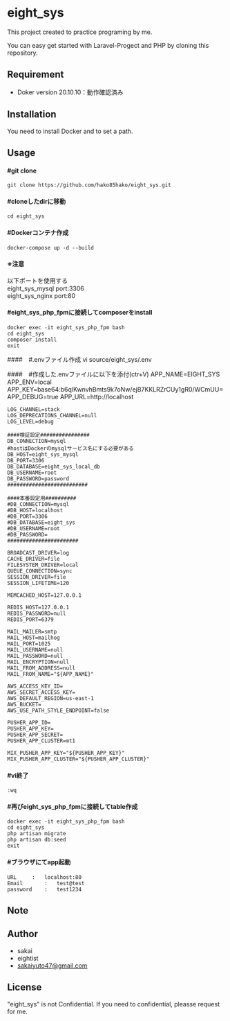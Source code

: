 # eight_sys
 
This project created to practice programing by me.

You can easy get started with Laravel-Progect and PHP by cloning this repository.

## Requirement
 
* Doker 
version 20.10.10：動作確認済み
 
## Installation

You need to install Docker and to set a path.
 
## Usage
 
#### \#git clone
    git clone https://github.com/hako85hako/eight_sys.git

#### \#cloneしたdirに移動
    cd eight_sys

#### \#Dockerコンテナ作成
    docker-compose up -d --build 

#### ※注意
以下ポートを使用する<br>
eight_sys_mysql		port:3306<br>
eight_sys_nginx		port:80<br>

#### \#eight_sys_php_fpmに接続してcomposerをinstall
    docker exec -it eight_sys_php_fpm bash
    cd eight_sys
    composer install
    exit

####　\#\.envファイル作成
    vi source/eight_sys/.env

####　\#作成した.envファイルに以下を添付\(ctr+V\)
    APP_NAME=EIGHT_SYS
    APP_ENV=local
    APP_KEY=base64:b6qIKwnvhBmts9k7oNw/ejB7KKLRZrCUy1gR0/WCmUU=
    APP_DEBUG=true
    APP_URL=http://localhost

    LOG_CHANNEL=stack
    LOG_DEPRECATIONS_CHANNEL=null
    LOG_LEVEL=debug

    ####検証設定################
    DB_CONNECTION=mysql
    #hostはDockerのmysqlサービス名にする必要がある
    DB_HOST=eight_sys_mysql
    DB_PORT=3306
    DB_DATABASE=eight_sys_local_db
    DB_USERNAME=root
    DB_PASSWORD=password
    ##########################

    ####本番設定用##########
    #DB_CONNECTION=mysql
    #DB_HOST=localhost
    #DB_PORT=3306
    #DB_DATABASE=eight_sys
    #DB_USERNAME=root
    #DB_PASSWORD=
    #######################

    BROADCAST_DRIVER=log
    CACHE_DRIVER=file
    FILESYSTEM_DRIVER=local
    QUEUE_CONNECTION=sync
    SESSION_DRIVER=file
    SESSION_LIFETIME=120

    MEMCACHED_HOST=127.0.0.1

    REDIS_HOST=127.0.0.1
    REDIS_PASSWORD=null
    REDIS_PORT=6379

    MAIL_MAILER=smtp
    MAIL_HOST=mailhog
    MAIL_PORT=1025
    MAIL_USERNAME=null
    MAIL_PASSWORD=null
    MAIL_ENCRYPTION=null
    MAIL_FROM_ADDRESS=null
    MAIL_FROM_NAME="${APP_NAME}"

    AWS_ACCESS_KEY_ID=
    AWS_SECRET_ACCESS_KEY=
    AWS_DEFAULT_REGION=us-east-1
    AWS_BUCKET=
    AWS_USE_PATH_STYLE_ENDPOINT=false

    PUSHER_APP_ID=
    PUSHER_APP_KEY=
    PUSHER_APP_SECRET=
    PUSHER_APP_CLUSTER=mt1

    MIX_PUSHER_APP_KEY="${PUSHER_APP_KEY}"
    MIX_PUSHER_APP_CLUSTER="${PUSHER_APP_CLUSTER}"

#### \#vi終了
    :wq

#### \#再びeight_sys_php_fpmに接続してtable作成
    docker exec -it eight_sys_php_fpm bash
    cd eight_sys
    php artisan migrate
    php artisan db:seed
    exit

#### \#ブラウザにてapp起動
    URL		:	localhost:80
    Email		:	test@test
    password	:	test1234

 
## Note
 
## Author 
* sakai
* eightist
* sakaiyuto47@gmail.com
 
## License
"eight_sys" is not Confidential.
If you need to confidential, pleasse request for me.

